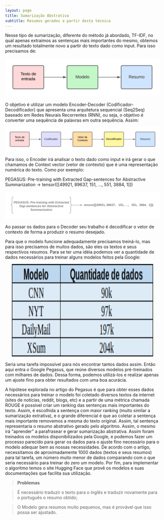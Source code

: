 ```yaml
---
layout: page
title: Sumarização Abstrativa
subtitle: Resumos gerados a partir desta técnica
---
```


Nesse tipo de sumarização, diferente do método já abordado, TF-IDF, no qual apenas extraímos as sentenças mais importantes do mesmo, obtemos um resultado totalmente novo a partir do texto dado como input. Para isso precisamos de: 

![Diagrama 01](/assets/img/diagrama01.png)

O objetivo é utilizar um modelo Encoder-Decoder (Codificador-Decodificador) que apresenta uma arquitetura sequencial (Seq2Seq) baseado em Redes Neurais Recorrentes (RNN), ou seja, o objetivo é converter uma sequência de palavras em outra sequência. Assim:

![Diagrama 02](/assets/img/diagrama02.png)

Para isso, o Encoder irá analisar o texto dado como input e irá gerar o que chamamos de Context vector (vetor de contexto) que é uma representação numérica do texto. Como por exemplo:

PEGASUS: Pre-training with Extracted Gap-sentences for Abstractive Summarization ->
tensor([[49921, 89637,   151, …,   551,  3884,  1]])

![Diagrama 03](/assets/img/diagrama03.png)

Ao passar os dados para o Decoder seu trabalho é decodificar o vetor de contexto de forma a produzir o resumo desejado.

Para que o modelo funcione adequadamente precisamos treiná-lo, mas para isso precisamos de muitos dados, são eles os textos e seus respectivos resumos. Para se ter uma idéia podemos ver a quantidade de dados necessários para treinar alguns modelos feitos pela Google:

<p align="center">
  <img width="460" height="300" src="/assets/img/diagrama04.png">
</p>

Seria uma tarefa impossível para nós encontrar tantos dados assim. Então aqui entra o Google Pegasus, que reúne diversos modelos pré-treinados com milhares de dados. Dessa forma, podemos utilizá-los e realizar apenas um ajuste fino para obter resultados com uma boa acurácia.
 
A hipótese explorada no artigo do Pegasus é que para obter esses dados necessários para treinar o modelo foi coletado diversos textos da internet (sites de notícias, reddit, blogs, etc) e a partir de uma métrica chamada ROUGE é possível criar um ranking das sentenças mais importantes do texto. Assim, é escolhida a sentença com maior ranking (muito similar a sumarização extrativa), e o grande diferencial é que ao coletar a sentença mais importante removemos a mesma do texto original. Assim, tal sentença representaria o resumo abstrativo gerado pelo algoritmo. Assim, o mesmo irá "aprender" a parafrasear e gerar sumarização abstrativa. Assim foram treinados os modelos disponibilizados pela Google, e podemos fazer um processo parecido para gerar os dados para o ajuste fino necessário para o modelo adequar bem as nossas necessidades. De acordo com o artigo, necessitamos de aproximadamente 1000 dados (textos e seus resumos) para tal tarefa, um número muito menor de dados comparando com o que seria necessário para treinar do zero um modelo.
Por fim, para implementar o algoritmo temos o site Hugging Face que provê os modelos e suas documentações que facilita sua utilização.

> **Problemas**

> É necessário traduzir o texto para o inglês e traduzir novamente para o português o resumo obtido;

> O Modelo gera resumos muito pequenos, mas é provável que isso possa ser ajustado.
